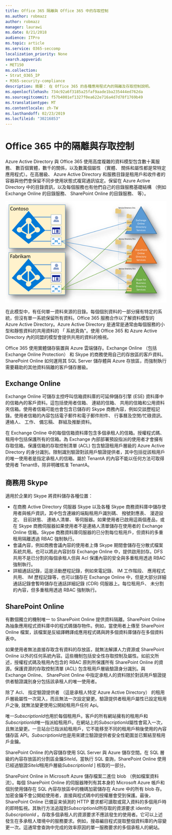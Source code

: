 ```yaml
---
title: Office 365 隔離與 Office 365 中的存取控制
ms.author: robmazz
author: robmazz
manager: laurawi
ms.date: 8/21/2018
audience: ITPro
ms.topic: article
ms.service: O365-seccomp
localization_priority: None
search.appverid:
- MET150
ms.collection:
- Strat_O365_IP
- M365-security-compliance
description: 摘要： 在 Office 365 的各種應用程式內的隔離及存取控制說明。
ms.openlocfilehash: 734c92a6f3185a25faf9aade1ba235444ed762da
ms.sourcegitcommit: f57b4001ef1327f0ea622e716a4d7d78f1769b49
ms.translationtype: MT
ms.contentlocale: zh-TW
ms.lasthandoff: 02/23/2019
ms.locfileid: "30216853"
---
```

# <a name="isolation-and-access-control-in-office-365"></a>Office 365 中的隔離與存取控制

Azure Active Directory 與 Office 365 使用高度複雜的資料模型包含數十萬服務、 數百個實體，數千的關係，以及數萬個屬性 （實體、 關係和屬性都是常特定應用程式）。在高層級、 Azure Active Directory 和服務目錄是租用戶和收件者的容器與他們會保留不同步使用狀態式複寫通訊協定。保留在 Azure Active Directory 中的目錄資訊，以及每個服務也有他們自己的目錄服務基礎結構 （例如 Exchange Online 的目錄服務、 SharePoint Online 的目錄服務、 等）。 
 
![Office 365 租用戶資料同步處理](media/office-365-isolation-tenant-data-sync.png)

在此模型中，有任何單一資料來源的目錄。每個個別資料的一部分擁有特定的系統，但沒有單一系統保留所有資料。Office 365 服務合作以了解資料模型的 Azure Active Directory。Azure Active Directory 是通常是通常由每個服務的小型和靜態資料的共用資料的 「 系統真偽"。使用 Office 365 和 Azure Active Directory 內的同盟的模型會提供共用的資料的檢視。

Office 365 使用實體儲存裝置與 Azure 雲端儲存。Exchange Online （包括 Exchange Online Protection） 和 Skype 的商務使用自己的存放區的客戶資料。SharePoint Online 如何運用其 SQL Server 儲存體與 Azure 存放區，而強制執行需要藉助的其他資料隔離的客戶儲存層級。

## <a name="exchange-online"></a>Exchange Online
Exchange Online 可儲存主控呼叫信箱資料庫的可延伸儲存引擎 (ESE) 資料庫中的信箱內的客戶資料。這包括使用者信箱、 連結的信箱、 共用的信箱和公用資料夾信箱。使用者信箱可能也會包含已儲存的 Skype 商務內容，例如交談歷程記錄。使用者信箱的內容包括電子郵件和電子郵件附件、 行事曆及空閒/忙碌資訊、 連絡人、 工作、 備忘稿、 群組及推斷資料。

在 Exchange Online 中的每個信箱資料庫包含多個承租人的信箱。授權程式碼、 租用中包括保護所有的信箱。為 Exchange 內部部署預設指派的使用者才會擁有存取信箱。保護信箱的存取控制清單 (ACL) 包含驗證租用戶層級的 Azure Active Directory 的身分識別。限制識別驗證對該用戶驗證提供者，其中包括從該租用戶的唯一使用者是指定承租人的信箱。屬於 TenantA 的內容不能以任何方法可取得使用者 TenantB，除非明確核准 TenantA。

## <a name="skype-for-business"></a>商務用 Skype
適用於企業的 Skype 將資料儲存各種位置：
- 在商務 Active Directory 伺服器 Skype 以及各種 Skype 商務資料庫中儲存使用者與帳戶資訊，其中包含連線的端點租用戶識別碼、 撥號對應表、 漫遊設定、 目前狀態、 連絡人清單、 等伺服器。如果使用者已啟用這兩個產品，或在 Skype 商務伺服器如果使用者不是連絡人清單儲存在使用者的 Exchange Online 信箱。Skype 商務資料庫伺服器的已分割每位租用戶，但資料的多重租用隔離透過 RBAC 強制執行。
- 會議內容，例如商務會議內容的使用者上傳 Skype 期間會儲存在分散式檔案系統共用。也可以將此內容封存 Exchange Online 中，提供啟用封存。DFS 共用不是已分割的每個承租人但與 Acl 保護內容的安全與多重租用透過 RBAC 強制執行。
- 詳細通話記錄，這是活動歷程記錄，例如來電記錄、 IM 工作階段、 應用程式共用、 IM 歷程記錄等，也可以儲存在 Exchange Online 中，但是大部分詳細通話記錄會暫時儲存在通話詳細記錄 (CDR) 伺服器上。每位租用戶、 未分割的內容，但多重租用透過 RBAC 強制執行。

## <a name="sharepoint-online"></a>SharePoint Online
有數個獨立的機制唯一 to SharePoint Online 提供資料隔離。SharePoint Online 為抽象應用程式資料庫中的程式碼儲存物件。例如，當使用者上傳至 SharePoint Online 檔案，該檔案是反組譯轉譯成應用程式碼與跨多個資料庫儲存在多個資料表中。

如果使用者無法直接存取含有資料的存放區，就無法解譯人力資源或 SharePoint Online 以外的任何系統內容。這些機制包括安全性存取控制及屬性。如前文所述，授權程式碼及租用內包含的 RBAC 原則所保護所有 SharePoint Online 的資源。保護資源的存取控制清單 (ACL) 包含租用戶層級驗證身分識別。與 Exchange Online、 SharePoint Online 中指定承租人的資料限於對該用戶驗證提供者驗證識別身分包括該承租人的唯一使用者。

除了 Acl、 指定驗證提供者 （這是承租人特定 Azure Active Directory） 的租用戶層級屬性一次寫入，而且無法一次設定變更。驗證提供者租用戶屬性已設定租用戶之後, 就無法變更使用公開給租用戶任何 Api。

唯一*SubscriptionId*也用於每個租用戶。客戶的所有網站擁有的租用戶和*SubscriptionId*唯一指派給租用戶。在網站上的*SubscriptionId*屬性會寫入一次，且無法變更。一旦站台已指派給租用戶，它不能移至不同的租用戶稍後使用的內容儲存區 API。*SubscriptionId*也是用來建立驗證提供者安全性範圍並已繫結至租用戶金鑰。

SharePoint Online 的內容儲存使用 SQL Server 與 Azure 儲存空間。在 SQL 層級的內容存放區的分割區金鑰*SiteId*。當執行 SQL 查詢，SharePoint Online 使用已經過驗證*SiteId*租用戶層級*SubscriptionId* ] 核取的一部分。

SharePoint Online in Microsoft Azure 儲存檔案二進位 blob （例如檔案資料流）。每個 SharePoint Online 的伺服器陣列有其本身的 Microsoft Azure 帳戶和個別使用儲存在 SQL 內容存放區中的機碼加密儲存在 Azure 中的所有 blob 存。加密金鑰不會公開給使用者，直接與程式碼中的授權層會受到保護。最後，SharePoint Online 已備妥来偵測的 HTTP 要求都可讀取或寫入資料的多個用戶時的即時監視。其執行方法追蹤對*SubscriptionId*所存取的資源要求 identity *SubscriptionId* 。存取多個承租人的資源要求不應該發生的使用者。它可以上述發生在多承租人環境中的服務要求。例如，搜尋編目程式提取整個資料庫的內容變更一次。這通常會查詢中完成的效率原因的單一服務要求的多個承租人的網站。
